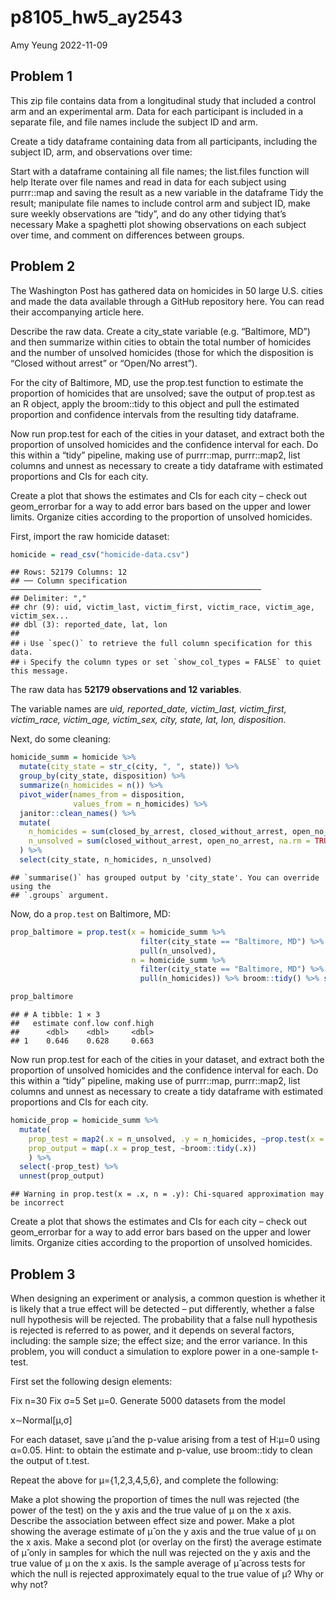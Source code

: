 p8105_hw5_ay2543
================
Amy Yeung
2022-11-09

## Problem 1

This zip file contains data from a longitudinal study that included a
control arm and an experimental arm. Data for each participant is
included in a separate file, and file names include the subject ID and
arm.

Create a tidy dataframe containing data from all participants, including
the subject ID, arm, and observations over time:

Start with a dataframe containing all file names; the list.files
function will help Iterate over file names and read in data for each
subject using purrr::map and saving the result as a new variable in the
dataframe Tidy the result; manipulate file names to include control arm
and subject ID, make sure weekly observations are “tidy”, and do any
other tidying that’s necessary Make a spaghetti plot showing
observations on each subject over time, and comment on differences
between groups.

## Problem 2

The Washington Post has gathered data on homicides in 50 large U.S.
cities and made the data available through a GitHub repository here. You
can read their accompanying article here.

Describe the raw data. Create a city_state variable (e.g. “Baltimore,
MD”) and then summarize within cities to obtain the total number of
homicides and the number of unsolved homicides (those for which the
disposition is “Closed without arrest” or “Open/No arrest”).

For the city of Baltimore, MD, use the prop.test function to estimate
the proportion of homicides that are unsolved; save the output of
prop.test as an R object, apply the broom::tidy to this object and pull
the estimated proportion and confidence intervals from the resulting
tidy dataframe.

Now run prop.test for each of the cities in your dataset, and extract
both the proportion of unsolved homicides and the confidence interval
for each. Do this within a “tidy” pipeline, making use of purrr::map,
purrr::map2, list columns and unnest as necessary to create a tidy
dataframe with estimated proportions and CIs for each city.

Create a plot that shows the estimates and CIs for each city – check out
geom_errorbar for a way to add error bars based on the upper and lower
limits. Organize cities according to the proportion of unsolved
homicides.

First, import the raw homicide dataset:

``` r
homicide = read_csv("homicide-data.csv")
```

    ## Rows: 52179 Columns: 12
    ## ── Column specification ────────────────────────────────────────────────────────
    ## Delimiter: ","
    ## chr (9): uid, victim_last, victim_first, victim_race, victim_age, victim_sex...
    ## dbl (3): reported_date, lat, lon
    ## 
    ## ℹ Use `spec()` to retrieve the full column specification for this data.
    ## ℹ Specify the column types or set `show_col_types = FALSE` to quiet this message.

The raw data has **52179 observations and 12 variables**.

The variable names are *uid, reported_date, victim_last, victim_first,
victim_race, victim_age, victim_sex, city, state, lat, lon,
disposition*.

Next, do some cleaning:

``` r
homicide_summ = homicide %>% 
  mutate(city_state = str_c(city, ", ", state)) %>% 
  group_by(city_state, disposition) %>% 
  summarize(n_homicides = n()) %>% 
  pivot_wider(names_from = disposition,
              values_from = n_homicides) %>% 
  janitor::clean_names() %>% 
  mutate(
    n_homicides = sum(closed_by_arrest, closed_without_arrest, open_no_arrest, na.rm = TRUE),
    n_unsolved = sum(closed_without_arrest, open_no_arrest, na.rm = TRUE)
  ) %>% 
  select(city_state, n_homicides, n_unsolved)
```

    ## `summarise()` has grouped output by 'city_state'. You can override using the
    ## `.groups` argument.

Now, do a `prop.test` on Baltimore, MD:

``` r
prop_baltimore = prop.test(x = homicide_summ %>% 
                             filter(city_state == "Baltimore, MD") %>% 
                             pull(n_unsolved), 
                           n = homicide_summ %>% 
                             filter(city_state == "Baltimore, MD") %>% 
                             pull(n_homicides)) %>% broom::tidy() %>% select(estimate, conf.low, conf.high)

prop_baltimore
```

    ## # A tibble: 1 × 3
    ##   estimate conf.low conf.high
    ##      <dbl>    <dbl>     <dbl>
    ## 1    0.646    0.628     0.663

Now run prop.test for each of the cities in your dataset, and extract
both the proportion of unsolved homicides and the confidence interval
for each. Do this within a “tidy” pipeline, making use of purrr::map,
purrr::map2, list columns and unnest as necessary to create a tidy
dataframe with estimated proportions and CIs for each city.

``` r
homicide_prop = homicide_summ %>% 
  mutate( 
    prop_test = map2(.x = n_unsolved, .y = n_homicides, ~prop.test(x = .x, n = .y)),
    prop_output = map(.x = prop_test, ~broom::tidy(.x))
    ) %>% 
  select(-prop_test) %>% 
  unnest(prop_output)
```

    ## Warning in prop.test(x = .x, n = .y): Chi-squared approximation may be incorrect

Create a plot that shows the estimates and CIs for each city – check out
geom_errorbar for a way to add error bars based on the upper and lower
limits. Organize cities according to the proportion of unsolved
homicides.

## Problem 3

When designing an experiment or analysis, a common question is whether
it is likely that a true effect will be detected – put differently,
whether a false null hypothesis will be rejected. The probability that a
false null hypothesis is rejected is referred to as power, and it
depends on several factors, including: the sample size; the effect size;
and the error variance. In this problem, you will conduct a simulation
to explore power in a one-sample t-test.

First set the following design elements:

Fix n=30 Fix σ=5 Set μ=0. Generate 5000 datasets from the model

x∼Normal\[μ,σ\]

For each dataset, save μ̂ and the p-value arising from a test of H:μ=0
using α=0.05. Hint: to obtain the estimate and p-value, use broom::tidy
to clean the output of t.test.

Repeat the above for μ={1,2,3,4,5,6}, and complete the following:

Make a plot showing the proportion of times the null was rejected (the
power of the test) on the y axis and the true value of μ on the x axis.
Describe the association between effect size and power. Make a plot
showing the average estimate of μ̂ on the y axis and the true value of μ
on the x axis. Make a second plot (or overlay on the first) the average
estimate of μ̂ only in samples for which the null was rejected on the y
axis and the true value of μ on the x axis. Is the sample average of μ̂
across tests for which the null is rejected approximately equal to the
true value of μ? Why or why not?
